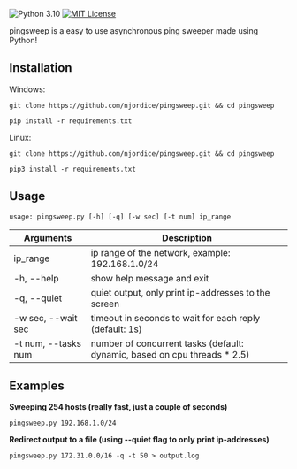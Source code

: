 ![Python 3.10](http://img.shields.io/badge/python-3.10-blue.svg)
[![MIT License](http://img.shields.io/badge/license-MIT%20License-blue.svg)](https://github.com/njordice/pingsweep/blob/main/LICENSE)

pingsweep is a easy to use asynchronous ping sweeper made using Python!

## Installation

Windows:

`git clone https://github.com/njordice/pingsweep.git && cd pingsweep`

`pip install -r requirements.txt`

Linux:

`git clone https://github.com/njordice/pingsweep.git && cd pingsweep`

`pip3 install -r requirements.txt`

## Usage

`usage: pingsweep.py [-h] [-q] [-w sec] [-t num] ip_range`

| Arguments           | Description                                                               |
|---------------------|---------------------------------------------------------------------------| 
| ip_range            | ip range of the network, example: 192.168.1.0/24                          | 
| -h, --help          | show help message and exit                                                |
| -q, --quiet         | quiet output, only print ip-addresses to the screen                       |
| -w sec, --wait sec  | timeout in seconds to wait for each reply (default: 1s)                   |
| -t num, --tasks num | number of concurrent tasks (default: dynamic, based on cpu threads * 2.5) |

## Examples

**Sweeping 254 hosts (really fast, just a couple of seconds)**

`pingsweep.py 192.168.1.0/24`

**Redirect output to a file (using --quiet flag to only print ip-addresses)**

`pingsweep.py 172.31.0.0/16 -q -t 50 > output.log`
